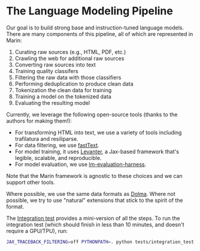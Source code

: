 # The Language Modeling Pipeline

Our goal is to build strong base and instruction-tuned language models.
There are many components of this pipeline, all of which are represented in Marin:

1. Curating raw sources (e.g., HTML, PDF, etc.)
2. Crawling the web for additional raw sources
3. Converting raw sources into text
4. Training quality classifers
5. Filtering the raw data with those classifiers
6. Performing deduplication to produce clean data
7. Tokenization the clean data for training
8. Training a model on the tokenized data
9. Evaluating the resulting model

Currently, we leverage the following open-source tools (thanks to the authors for making them!):

- For transforming HTML into text, we use a variety of tools including trafilatura and resiliparse.
- For data filtering, we use [fastText](https://fasttext.cc/).
- For model training, it uses [Levanter](https://github.com/stanford-crfm/levanter),
  a Jax-based framework that's legible, scalable, and reproducible.
- For model evaluation, we use [lm-evaluation-harness](https://github.com/EleutherAI/lm-evaluation-harness).

Note that the Marin framework is agnostic to these choices and we can support other tools.

Where possible, we use the same data formats as [Dolma](https://github.com/allenai/dolma). Where not possible, we try to use "natural" extensions that stick to the spirit of the format.

The [Integration test](https://github.com/marin-community/marin/blob/main/tests/integration_test.py) provides a mini-version of
all the steps.  To run the integration test (which should finish in less than 10
minutes, and doesn't require a GPU/TPU), run:

```bash
JAX_TRACEBACK_FILTERING=off PYTHONPATH=. python tests/integration_test.py --prefix var
```
